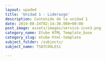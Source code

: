 ```yaml
---
layout: upaded
title: 'Unidad 1 - Liderazgo'
description: Contenido de la unidad 1
date: 2019-08-24T02:14:30.000+00:00
post_image: assets/images/service-icon3.png
category_name: Etube HTML Template_base
category_slug: etube-html-template
subject_folder: /subjects/
subject_name: TSATC04LES1

---
```

<p align="justify"></p>

<br/>
